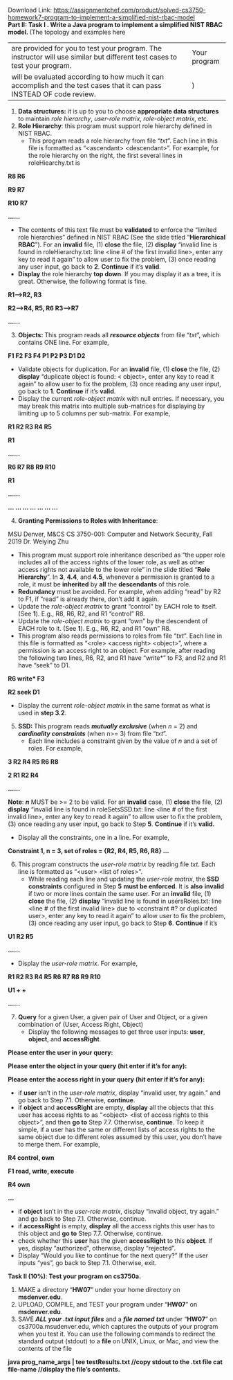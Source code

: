 Download Link: https://assignmentchef.com/product/solved-cs3750-homework7-program-to-implement-a-simplified-nist-rbac-model
<br>
<strong>Part II: Task I . Write a Java program to implement a simplified NIST RBAC model. </strong>(The topology and examples here

<table width="720">

 <tbody>

  <tr>

   <td width="645">are provided for you to test your program.  The instructor will use similar but different test cases to test your program.</td>

   <td width="75">Your program</td>

  </tr>

  <tr>

   <td width="645">will be evaluated according to how much it can accomplish and the test cases that it can pass INSTEAD OF code review.</td>

   <td width="75">) <strong> </strong></td>

  </tr>

 </tbody>

</table>

<ol>

 <li><strong>Data structures:</strong> it is up to you to choose <strong>appropriate data structures</strong> to maintain <em>role hierarchy</em>, <em>user-role matrix</em>, <em>role-object matrix</em>, etc.</li>

 <li><strong>Role Hierarchy</strong>: this program must support role hierarchy defined in NIST RBAC.

  <ul>

   <li>This program reads a role hierarchy from file “<em>txt</em>”. Each line in this file is formatted as “&lt;ascendant&gt;   &lt;descendant&gt;”. For example, for the role hierarchy on the right, the first several lines in roleHiearchy.txt is</li>

  </ul></li>

</ol>

<strong>R8            R6 </strong>

<strong> R9             R7 </strong>

<strong> R10            R7 </strong>

<strong> …… </strong>

<ul>

 <li>The contents of this text file must be <strong>validated</strong> to enforce the “limited role hierarchies” defined in NIST RBAC (See the slide titled “<strong>Hierarchical RBAC</strong>”). For an <strong>invalid</strong> file, (1) <strong>close</strong> the file, (2) <strong>display</strong> “invalid line is found in roleHierarchy.txt: line &lt;line # of the first invalid line&gt;, enter any key to read it again” to allow user to fix the problem, (3) once reading any user input, go back to <strong>2</strong>. <strong>Continue</strong> if it’s <strong>valid</strong>.</li>

 <li><strong>Display</strong> the role hierarchy <strong>top down</strong>. If you may display it as a tree, it is great.  Otherwise, the following format is fine.</li>

</ul>

<strong>R1—&gt;R2, R3 </strong>

<strong> R2—&gt;R4, R5, R6 R3—&gt;R7 </strong>

<strong> …… </strong>

<ol start="3">

 <li><strong>Objects: </strong>This program reads all <strong><em>resource objects</em></strong> from file “<em>txt</em>”, which contains ONE line. For example,</li>

</ol>

<strong>                </strong><strong>F1     F2     F3     F4     P1     P2     P3     D1     D2 </strong>

<ul>

 <li>Validate objects for duplication. For an <strong>invalid</strong> file, (1) <strong>close</strong> the file, (2) <strong>display</strong> “duplicate object is found: &lt; object&gt;, enter any key to read it again” to allow user to fix the problem, (3) once reading any user input, go back to <strong>1</strong>. <strong>Continue</strong> if it’s <strong>valid</strong>.</li>

 <li>Display the current <em>role-object matrix</em> with null entries. If necessary, you may break this matrix into multiple sub-matrices for displaying by limiting up to 5 columns per sub-matrix. For example,</li>

</ul>

<strong>       R1     R2     R3     R4     R5      </strong>

<strong>R1  </strong>

<strong>…… </strong>

<strong>       R6     R7     R8     R9     R10 </strong>

<strong>R1  </strong>

<strong>…… </strong>

<strong>… … … … … … … </strong>

<ol start="4">

 <li><strong>Granting Permissions to Roles with Inheritance</strong>:</li>

</ol>

MSU Denver, M&amp;CS                                       CS 3750-001: Computer and Network Security, Fall 2019                                          Dr. Weiying Zhu

<ul>

 <li>This program must support role inheritance described as “the upper role includes all of the access rights of the lower role, as well as other access rights not available to the lower role” in the slide titled “<strong>Role Hierarchy</strong>”. In <strong>3</strong>, <strong>4.4</strong>, and <strong>4.5</strong>, whenever a permission is granted to a role, it must be <strong>inherited</strong> by <strong>all</strong> the <strong>descendants</strong> of this role.</li>

 <li><strong>Redundancy</strong> must be avoided. For example, when adding “read” by R2 to F1, if “read” is already there, don’t add it again.</li>

 <li>Update the <em>role-object matrix</em> to grant “control” by EACH role to itself. (See <strong>1</strong>). E.g., R8, R6, R2, and R1 “control” R8.</li>

 <li>Update the <em>role-object matrix</em> to grant “own” by the descendent of EACH role to it. (See <strong>1</strong>). E.g., R6, R2, and R1 “own” R8.</li>

 <li>This program also reads permissions to roles from file “<em>txt</em>”. Each line in this file is formatted as “&lt;role&gt; &lt;access right&gt;      &lt;object&gt;”, where a permission is an access right to an object. For example, after reading the following two lines, R6, R2, and R1 have “write*” to F3, and R2 and R1 have “seek” to D1.</li>

</ul>

<strong>                </strong><strong>R6     write*       F3 </strong>

<strong>R2  seek           D1 </strong>

<ul>

 <li>Display the current <em>role-object matrix</em> in the same format as what is used in <strong>step 3.2</strong>.</li>

</ul>

<ol start="5">

 <li><strong>SSD: </strong>This program reads <strong><em>mutually exclusive</em></strong> (when <em>n</em> = 2) and <strong><em>cardinality constraints</em></strong> (when n&gt;= 3) from file “<em>txt</em>”.

  <ul>

   <li>Each line includes a constraint given by the value of <em>n</em> and a set of roles. For example,</li>

  </ul></li>

</ol>

<strong>                </strong><strong>3      R2     R4     R5     R6     R8 </strong>

<strong>2       R1  R2      R4 </strong>

<strong>…… </strong>

<strong>Note</strong>: <strong><em>n</em></strong> MUST be &gt;= 2 to be valid.  For an <strong>invalid</strong> case, (1) <strong>close</strong> the file, (2) <strong>display</strong> “invalid line is found in roleSetsSSD.txt: line &lt;line # of the first invalid line&gt;, enter any key to read it again” to allow user to fix the problem, (3) once reading any user input, go back to Step <strong>5</strong>. <strong>Continue</strong> if it’s <strong>valid.  </strong><strong> </strong>

<ul>

 <li>Display all the constraints, one in a line. For example,</li>

</ul>

<strong>Constraint 1, n = 3, set of roles = {R2, R4, R5, R6, R8} … </strong>

<ol start="6">

 <li>This program constructs the <em>user-role matrix</em> by reading file <em>txt</em>. Each line is formatted as “&lt;user&gt; &lt;list of roles&gt;”.

  <ul>

   <li>While reading each line and updating the <em>user-role matrix</em>, the <strong>SSD constraints</strong> configured in Step <strong>5</strong> <strong>must be enforced</strong>. It is <strong>also</strong> <strong>invalid</strong> if two or more lines contain the same user. For an <strong>invalid</strong> file, (1) <strong>close</strong> the file, (2) <strong>display</strong> “invalid line is found in usersRoles.txt: line &lt;line # of the first invalid line&gt; due to &lt;constraint #? or duplicated user&gt;, enter any key to read it again” to allow user to fix the problem, (3) once reading any user input, go back to Step <strong>6</strong>. <strong>Continue</strong> if it’s</li>

  </ul></li>

</ol>

<strong>                </strong><strong>U1     R2     R5 </strong>

<strong>…… </strong>

<ul>

 <li>Display the <em>user-role matrix</em>. For example,</li>

</ul>

<strong>       R1     R2     R3     R4     R5     R6     R7     R8     R9     R10 </strong>

<strong>U1            +                    + </strong>

<strong>…… </strong>

<ol start="7">

 <li><strong>Query</strong> for a given User, a given pair of User and Object, or a given combination of (User, Access Right, Object)

  <ul>

   <li>Display the following messages to get three user inputs: <strong>user</strong>, <strong>object</strong>, and <strong>accessRight</strong>.</li>

  </ul></li>

</ol>

<strong>Please enter the user in your query: </strong>

<strong>Please enter the object in your query (hit enter if it’s for any): </strong>

<strong>Please enter the access right in your query (hit enter if it’s for any): </strong>

<ul>

 <li>if <strong>user</strong> isn’t in the <em>user-role matrix</em>, display “invalid user, try again.” and go back to Step 7.1. Otherwise, <strong>continue</strong>.</li>

 <li>if <strong>object</strong> and <strong>accessRight</strong> are empty, <strong>display</strong> all the objects that this user has access rights to as “&lt;object&gt; &lt;list of access rights to this object&gt;”, and then <strong>go to</strong> Step 7.7.  Otherwise, <strong>continue</strong>.  To keep it simple, if a user has the same or different lists of access rights to the same object due to different roles assumed by this user, you don’t have to merge them. For example,</li>

</ul>

<strong>R4     control, own </strong>

<strong>F1     read, write, execute </strong>

<strong>       R4     own </strong>

<strong>… </strong>

<ul>

 <li>if <strong>object</strong> isn’t in the <em>user-role matrix</em>, display “invalid object, try again.” and go back to Step 7.1. Otherwise, continue.</li>

 <li>if <strong>accessRight</strong> is empty, <strong>display</strong> all the access rights this user has to this object and <strong>go to</strong> Step 7.7. Otherwise, continue.</li>

 <li>check whether this <strong>user</strong> has the given <strong>accessRight</strong> to this <strong>object</strong>. If yes, display “authorized”, otherwise, display “rejected”.</li>

 <li>Display “Would you like to continue for the next query?” If the user inputs “yes”, go back to Step 7.1. Otherwise, exit.</li>

</ul>




<strong>Task II (10%)</strong>:<strong> Test your program on cs3750a. </strong>

<ol>

 <li>MAKE a directory “<strong>HW07</strong>” under your home directory on <strong>msdenver.edu</strong>.</li>

 <li>UPLOAD, COMPILE, and TEST your program under “<strong>HW07</strong>” on <strong>msdenver.edu</strong>.</li>

 <li>SAVE <strong><em>ALL your .txt input files</em></strong> and a <strong><em>file named</em></strong> <strong><em>txt</em></strong> under “<strong>HW07</strong>” on cs3700a.msudenver.edu, which captures the outputs of your program when you test it. You can use the following commands to redirect the standard output (stdout) to a <strong>file</strong> on UNIX, Linux, or Mac, and view the contents of the file</li>

</ol>

<strong>java prog_name_args | tee testResults.txt //copy stdout to the .txt file cat file-name     //display the file’s contents. </strong>